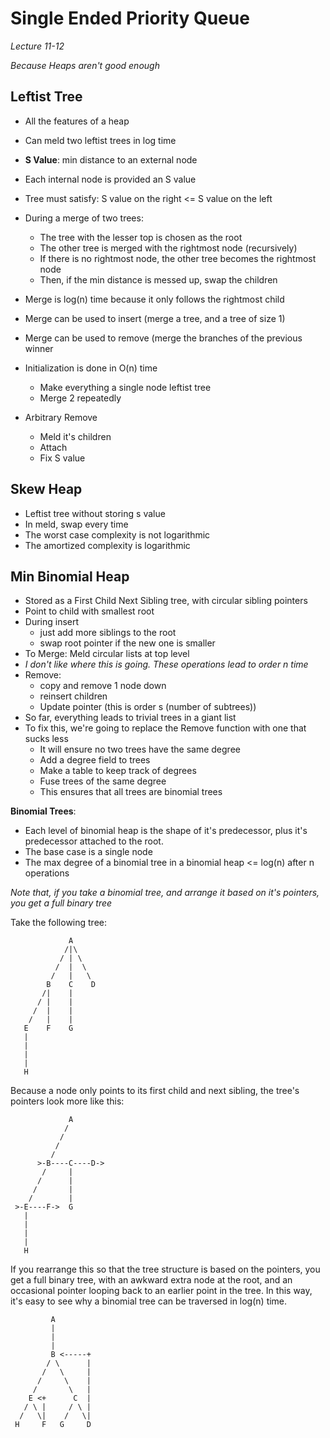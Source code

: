 Single Ended Priority Queue
===========================

*Lecture 11-12*

*Because Heaps aren't good enough*

Leftist Tree
------------

* All the features of a heap
* Can meld two leftist trees in log time

* **S Value**: min distance to an external node
* Each internal node is provided an S value
* Tree must satisfy: S value on the right <= S value on the left
* During a merge of two trees:
	* The tree with the lesser top is chosen as the root
	* The other tree is merged with the rightmost node (recursively)
	* If there is no rightmost node, the other tree becomes the rightmost node
	* Then, if the min distance is messed up, swap the children
* Merge is log(n) time because it only follows the rightmost child
* Merge can be used to insert (merge a tree, and a tree of size 1)
* Merge can be used to remove (merge the branches of the previous winner
* Initialization is done in O(n) time
	* Make everything a single node leftist tree
	* Merge 2 repeatedly
* Arbitrary Remove
	* Meld it's children
	* Attach
	* Fix S value

Skew Heap
---------

* Leftist tree without storing s value
* In meld, swap every time
* The worst case complexity is not logarithmic
* The amortized complexity is logarithmic

Min Binomial Heap
-----------------

* Stored as a First Child Next Sibling tree, with circular sibling pointers
* Point to child with smallest root
* During insert
	* just add more siblings to the root
	* swap root pointer if the new one is smaller
* To Merge: Meld circular lists at top level
* *I don't like where this is going.  These operations lead to order n time*
* Remove:
	* copy and remove 1 node down
	* reinsert children
	* Update pointer (this is order s (number of subtrees))
* So far, everything leads to trivial trees in a giant list
* To fix this, we're going to replace the Remove function with one that sucks less
	* It will ensure no two trees have the same degree
	* Add a degree field to trees
	* Make a table to keep track of degrees
	* Fuse trees of the same degree
	* This ensures that all trees are binomial trees



**Binomial Trees**:

* Each level of binomial heap is the shape of it's predecessor, plus it's predecessor attached to the root.
* The base case is a single node
* The max degree of a binomial tree in a binomial heap <= log(n) after n operations

*Note that, if you take a binomial tree, and arrange it based on it's pointers, you get a full binary tree*

Take the following tree:

~~~
             A
            /|\
           / | \
          /  |  \
         /   |   \
        B    C    D
       /|    |
      / |    |
     /  |    |
    /   |    |
   E    F    G
   |
   |
   |
   |
   H
~~~

Because a node only points to its first child and next sibling, the tree's
pointers look more like this:

~~~
             A
            /
           / 
          /  
         /   
      >-B----C----D->
       /     |
      /      |
     /       |
    /        |
 >-E----F->  G
   |
   |
   |
   |
   H
~~~

If you rearrange this so that the tree structure is based on the pointers, you 
get a full binary tree, with an awkward extra node at the root, and an 
occasional pointer looping back to an earlier point in the tree.  In this way,
it's easy to see why a binomial tree can be traversed in log(n) time.

~~~
         A
         |
         |
         |
         B <-----+
        / \      |
       /   \     |
      /     \    |
     /       \   |
    E <+      C  |
   / \ |     / \ |
  /   \|    /   \|
 H     F   G     D
~~~

